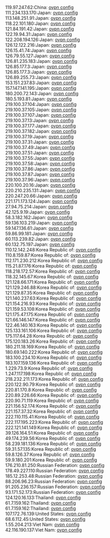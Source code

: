 119.97.247.62:China: [ovpn config](vpn/119_97_247_62.ovpn)  
111.234.133.170:Japan: [ovpn config](vpn/111_234_133_170.ovpn)  
113.148.251.91:Japan: [ovpn config](vpn/113_148_251_91.ovpn)  
118.22.101.180:Japan: [ovpn config](vpn/118_22_101_180.ovpn)  
121.84.191.42:Japan: [ovpn config](vpn/121_84_191_42.ovpn)  
122.19.94.31:Japan: [ovpn config](vpn/122_19_94_31.ovpn)  
122.208.194.126:Japan: [ovpn config](vpn/122_208_194_126.ovpn)  
126.12.122.216:Japan: [ovpn config](vpn/126_12_122_216.ovpn)  
126.15.41.74:Japan: [ovpn config](vpn/126_15_41_74.ovpn)  
126.79.55.127:Japan: [ovpn config](vpn/126_79_55_127.ovpn)  
126.81.235.183:Japan: [ovpn config](vpn/126_81_235_183.ovpn)  
126.85.177.3:Japan: [ovpn config](vpn/126_85_177_3.ovpn)  
126.85.177.3:Japan: [ovpn config](vpn/126_85_177_3.ovpn)  
126.89.255.73:Japan: [ovpn config](vpn/126_89_255_73.ovpn)  
153.151.237.83:Japan: [ovpn config](vpn/153_151_237_83.ovpn)  
157.147.141.195:Japan: [ovpn config](vpn/157_147_141_195.ovpn)  
180.200.72.143:Japan: [ovpn config](vpn/180_200_72_143.ovpn)  
180.5.193.81:Japan: [ovpn config](vpn/180_5_193_81.ovpn)  
219.100.37.104:Japan: [ovpn config](vpn/219_100_37_104.ovpn)  
219.100.37.105:Japan: [ovpn config](vpn/219_100_37_105.ovpn)  
219.100.37.107:Japan: [ovpn config](vpn/219_100_37_107.ovpn)  
219.100.37.13:Japan: [ovpn config](vpn/219_100_37_13.ovpn)  
219.100.37.177:Japan: [ovpn config](vpn/219_100_37_177.ovpn)  
219.100.37.182:Japan: [ovpn config](vpn/219_100_37_182.ovpn)  
219.100.37.19:Japan: [ovpn config](vpn/219_100_37_19.ovpn)  
219.100.37.31:Japan: [ovpn config](vpn/219_100_37_31.ovpn)  
219.100.37.49:Japan: [ovpn config](vpn/219_100_37_49.ovpn)  
219.100.37.51:Japan: [ovpn config](vpn/219_100_37_51.ovpn)  
219.100.37.55:Japan: [ovpn config](vpn/219_100_37_55.ovpn)  
219.100.37.58:Japan: [ovpn config](vpn/219_100_37_58.ovpn)  
219.100.37.86:Japan: [ovpn config](vpn/219_100_37_86.ovpn)  
219.100.37.87:Japan: [ovpn config](vpn/219_100_37_87.ovpn)  
219.100.37.96:Japan: [ovpn config](vpn/219_100_37_96.ovpn)  
220.100.20.16:Japan: [ovpn config](vpn/220_100_20_16.ovpn)  
220.210.235.131:Japan: [ovpn config](vpn/220_210_235_131.ovpn)  
220.247.20.66:Japan: [ovpn config](vpn/220_247_20_66.ovpn)  
221.171.173.124:Japan: [ovpn config](vpn/221_171_173_124.ovpn)  
27.94.75.214:Japan: [ovpn config](vpn/27_94_75_214.ovpn)  
42.125.9.19:Japan: [ovpn config](vpn/42_125_9_19.ovpn)  
58.3.182.162:Japan: [ovpn config](vpn/58_3_182_162.ovpn)  
59.136.103.219:Japan: [ovpn config](vpn/59_136_103_219.ovpn)  
59.147.136.61:Japan: [ovpn config](vpn/59_147_136_61.ovpn)  
59.86.99.181:Japan: [ovpn config](vpn/59_86_99_181.ovpn)  
60.113.239.82:Japan: [ovpn config](vpn/60_113_239_82.ovpn)  
60.132.75.197:Japan: [ovpn config](vpn/60_132_75_197.ovpn)  
110.12.142.248:Korea Republic of: [ovpn config](vpn/110_12_142_248.ovpn)  
110.8.159.87:Korea Republic of: [ovpn config](vpn/110_8_159_87.ovpn)  
112.171.230.212:Korea Republic of: [ovpn config](vpn/112_171_230_212.ovpn)  
115.21.87.176:Korea Republic of: [ovpn config](vpn/115_21_87_176.ovpn)  
118.218.172.57:Korea Republic of: [ovpn config](vpn/118_218_172_57.ovpn)  
118.32.145.67:Korea Republic of: [ovpn config](vpn/118_32_145_67.ovpn)  
121.128.66.171:Korea Republic of: [ovpn config](vpn/121_128_66_171.ovpn)  
121.129.246.88:Korea Republic of: [ovpn config](vpn/121_129_246_88.ovpn)  
121.129.87.35:Korea Republic of: [ovpn config](vpn/121_129_87_35.ovpn)  
121.140.237.63:Korea Republic of: [ovpn config](vpn/121_140_237_63.ovpn)  
121.154.216.93:Korea Republic of: [ovpn config](vpn/121_154_216_93.ovpn)  
121.159.53.108:Korea Republic of: [ovpn config](vpn/121_159_53_108.ovpn)  
121.175.47.175:Korea Republic of: [ovpn config](vpn/121_175_47_175.ovpn)  
121.66.146.147:Korea Republic of: [ovpn config](vpn/121_66_146_147.ovpn)  
122.46.140.163:Korea Republic of: [ovpn config](vpn/122_46_140_163.ovpn)  
125.133.161.106:Korea Republic of: [ovpn config](vpn/125_133_161_106.ovpn)  
175.117.64.28:Korea Republic of: [ovpn config](vpn/175_117_64_28.ovpn)  
175.120.183.26:Korea Republic of: [ovpn config](vpn/175_120_183_26.ovpn)  
180.211.18.169:Korea Republic of: [ovpn config](vpn/180_211_18_169.ovpn)  
180.69.140.222:Korea Republic of: [ovpn config](vpn/180_69_140_222.ovpn)  
183.100.234.10:Korea Republic of: [ovpn config](vpn/183_100_234_10.ovpn)  
183.107.159.136:Korea Republic of: [ovpn config](vpn/183_107_159_136.ovpn)  
1.229.73.9:Korea Republic of: [ovpn config](vpn/1_229_73_9.ovpn)  
1.247.117.198:Korea Republic of: [ovpn config](vpn/1_247_117_198.ovpn)  
218.232.211.173:Korea Republic of: [ovpn config](vpn/218_232_211_173.ovpn)  
220.122.90.79:Korea Republic of: [ovpn config](vpn/220_122_90_79.ovpn)  
220.81.170.8:Korea Republic of: [ovpn config](vpn/220_81_170_8.ovpn)  
220.89.226.66:Korea Republic of: [ovpn config](vpn/220_89_226_66.ovpn)  
220.90.71.119:Korea Republic of: [ovpn config](vpn/220_90_71_119.ovpn)  
221.156.52.174:Korea Republic of: [ovpn config](vpn/221_156_52_174.ovpn)  
221.157.37.32:Korea Republic of: [ovpn config](vpn/221_157_37_32.ovpn)  
222.110.115.41:Korea Republic of: [ovpn config](vpn/222_110_115_41.ovpn)  
222.117.195.223:Korea Republic of: [ovpn config](vpn/222_117_195_223.ovpn)  
222.121.141.149:Korea Republic of: [ovpn config](vpn/222_121_141_149.ovpn)  
39.126.164.51:Korea Republic of: [ovpn config](vpn/39_126_164_51.ovpn)  
49.174.239.56:Korea Republic of: [ovpn config](vpn/49_174_239_56.ovpn)  
58.239.181.136:Korea Republic of: [ovpn config](vpn/58_239_181_136.ovpn)  
59.31.57.135:Korea Republic of: [ovpn config](vpn/59_31_57_135.ovpn)  
59.8.126.37:Korea Republic of: [ovpn config](vpn/59_8_126_37.ovpn)  
59.9.180.201:Korea Republic of: [ovpn config](vpn/59_9_180_201.ovpn)  
176.210.81.250:Russian Federation: [ovpn config](vpn/176_210_81_250.ovpn)  
178.49.227.110:Russian Federation: [ovpn config](vpn/178_49_227_110.ovpn)  
185.12.253.48:Russian Federation: [ovpn config](vpn/185_12_253_48.ovpn)  
88.206.96.23:Russian Federation: [ovpn config](vpn/88_206_96_23.ovpn)  
91.205.236.157:Russian Federation: [ovpn config](vpn/91_205_236_157.ovpn)  
93.171.52.173:Russian Federation: [ovpn config](vpn/93_171_52_173.ovpn)  
124.120.16.133:Thailand: [ovpn config](vpn/124_120_16_133.ovpn)  
61.7.159.162:Thailand: [ovpn config](vpn/61_7_159_162.ovpn)  
61.7.159.162:Thailand: [ovpn config](vpn/61_7_159_162.ovpn)  
107.172.76.139:United States: [ovpn config](vpn/107_172_76_139.ovpn)  
68.6.112.45:United States: [ovpn config](vpn/68_6_112_45.ovpn)  
1.55.204.213:Viet Nam: [ovpn config](vpn/1_55_204_213.ovpn)  
42.116.190.137:Viet Nam: [ovpn config](vpn/42_116_190_137.ovpn)  
